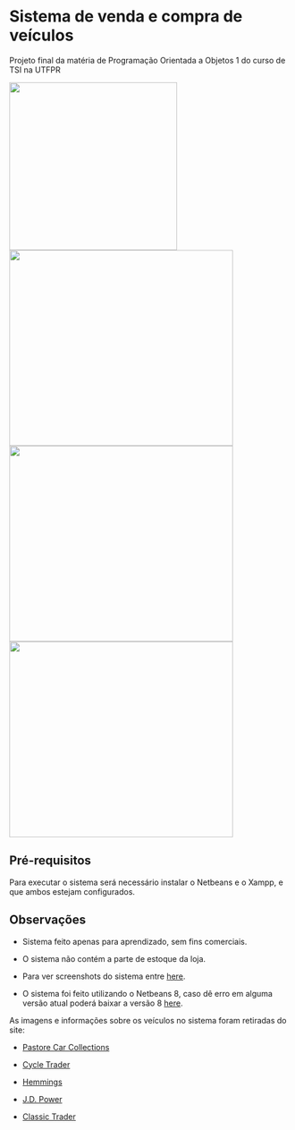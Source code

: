 # Sistema de venda e compra de veículos

Projeto final da matéria de Programação Orientada a Objetos 1 do curso de TSI na UTFPR

<img src="https://cdn.discordapp.com/attachments/715640649051013144/1082379765803130880/login.JPG" style="width:300px; heigh:400px;">

<img src="https://cdn.discordapp.com/attachments/715640649051013144/1082380027846475846/cadastroVen.JPG" style="width:400px; height:350px;">

<img src="https://cdn.discordapp.com/attachments/715640649051013144/1082379986188632184/dDodge.JPG" style="width:400px; height:350px;">

<img src="https://cdn.discordapp.com/attachments/715640649051013144/1082380091968979024/Relatorio.JPG" style="width:400px; height:350px;">

<h2>Pré-requisitos</h2>

Para executar o sistema será necessário instalar o Netbeans e o Xampp, e que ambos estejam configurados.

## Observações

* Sistema feito apenas para aprendizado, sem fins comerciais.

* O sistema não contém a parte de estoque da loja.

* Para ver screenshots do sistema entre [here](https://drive.google.com/drive/folders/1lmvWOaSSS5HKAh-V_93A-uDeDgxnkkZ9?usp=share_link).

* O sistema foi feito utilizando o Netbeans 8, caso dê erro em alguma versão atual poderá baixar a versão 8 [here](https://drive.google.com/drive/folders/1Ko-8QFKB0jrRFzrUYE3giQlUaa9Cn0Xj?usp=share_link).

As imagens e informações sobre os veículos no sistema foram retiradas do site:

* [Pastore Car Collections](https://www.pastorecc.com.br) 

* [Cycle Trader](https://www.cycletrader.com/)

* [Hemmings](https://www.hemmings.com/)

* [J.D. Power](https://www.jdpower.com/)

* [Classic Trader](https://www.classic-trader.com/uk/cars)